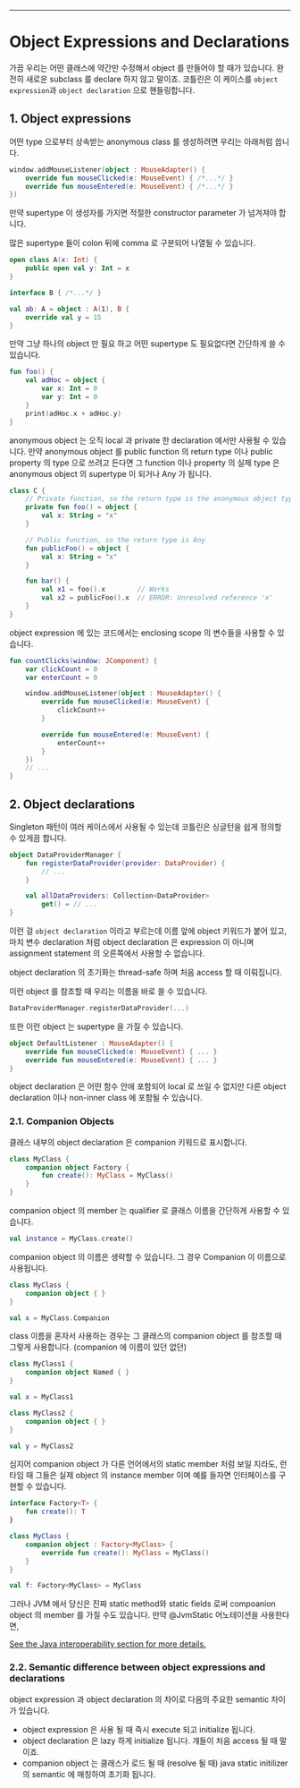 ---

# Object Expressions and Declarations

가끔 우리는 어떤 클래스에 약간만 수정해서 object 를 만들어야 할 때가 있습니다. 완전히 새로운 subclass 를 declare 하지 않고 말이죠. 코틀린은 이 케이스를 `object expression`과 `object declaration` 으로 핸들링합니다.

## 1. Object expressions

어떤 type 으로부터 상속받는 anonymous class 를 생성하려면 우리는 아래처럼 씁니다.

```kotlin
window.addMouseListener(object : MouseAdapter() {
    override fun mouseClicked(e: MouseEvent) { /*...*/ }
    override fun mouseEntered(e: MouseEvent) { /*...*/ }
})
```

만약 supertype 이 생성자를 가지면 적절한 constructor parameter 가 넘겨져야 합니다.

많은 supertype 들이 colon 뒤에 comma 로 구분되어 나열될 수 있습니다.

```kotlin
open class A(x: Int) {
    public open val y: Int = x
}

interface B { /*...*/ }

val ab: A = object : A(1), B {
    override val y = 15
}
```

만약 그냥 하나의 object 만 필요 하고 어떤 supertype 도 필요없다면 간단하게 쓸 수 있습니다.

```kotlin
fun foo() {
    val adHoc = object {
        var x: Int = 0
        var y: Int = 0
    }
    print(adHoc.x + adHoc.y)
}
```

anonymous object 는 오직 local 과 private 한 declaration 에서만 사용될 수 있습니다. 만약 anonymous object 를 public function 의 return type 이나 public property 의 type 으로 쓰려고 든다면 그 function 이나 property 의 실제 type 은 anonymous object 의 supertype 이 되거나 Any 가 됩니다.  

```kotlin
class C {
    // Private function, so the return type is the anonymous object type
    private fun foo() = object {
        val x: String = "x"
    }

    // Public function, so the return type is Any
    fun publicFoo() = object {
        val x: String = "x"
    }

    fun bar() {
        val x1 = foo().x        // Works
        val x2 = publicFoo().x  // ERROR: Unresolved reference 'x'
    }
}
```

object expression 에 있는 코드에서는 enclosing scope 의 변수들을 사용할 수 있습니다.

```kotlin
fun countClicks(window: JComponent) {
    var clickCount = 0
    var enterCount = 0

    window.addMouseListener(object : MouseAdapter() {
        override fun mouseClicked(e: MouseEvent) {
            clickCount++
        }

        override fun mouseEntered(e: MouseEvent) {
            enterCount++
        }
    })
    // ...
}
```

## 2. Object declarations

Singleton 패턴이 여러 케이스에서 사용될 수 있는데 코틀린은 싱글턴을 쉽게 정의할 수 있게끔 합니다.

```kotlin
object DataProviderManager {
    fun registerDataProvider(provider: DataProvider) {
        // ...
    }

    val allDataProviders: Collection<DataProvider>
        get() = // ...
}
```

이런 걸 `object declaration` 이라고 부르는데 이름 앞에 object 키워드가 붙어 있고, 마치 변수 declaration 처럼 object declaration 은 expression 이 아니며 assignment statement 의 오른쪽에서 사용할 수 없습니다.

object declaration 의 초기화는 thread-safe 하며 처음 access 할 때 이뤄집니다.

이런 object 를 참조할 때 우리는 이름을 바로 쓸 수 있습니다.

```kotlin
DataProviderManager.registerDataProvider(...)
```

또한 이런 object 는 supertype 을 가질 수 있습니다.

```kotlin
object DefaultListener : MouseAdapter() {
    override fun mouseClicked(e: MouseEvent) { ... }
    override fun mouseEntered(e: MouseEvent) { ... }
}
```

object declaration 은 어떤 함수 안에 포함되어  local 로 쓰일 수 없지만 다른 object declaration 이나 non-inner class 에 포함될 수 있습니다.

### 2.1. Companion Objects

클래스 내부의 object declaration 은 companion 키워드로 표시합니다.

```kotlin
class MyClass {
    companion object Factory {
        fun create(): MyClass = MyClass()
    }
}
```

companion object 의 member 는 qualifier 로 클래스 이름을 간단하게 사용할 수 있습니다.

```kotlin
val instance = MyClass.create()
```

companion object 의 이름은 생략할 수 있습니다. 그 경우 Companion 이 이름으로 사용됩니다.

```kotlin
class MyClass {
    companion object { }
}

val x = MyClass.Companion
```

class 이름을 혼자서 사용하는 경우는 그 클래스의 companion object 를 참조할 때 그렇게 사용합니다. (companion 에 이름이 있던 없던)

```kotlin
class MyClass1 {
    companion object Named { }
}

val x = MyClass1

class MyClass2 {
    companion object { }
}

val y = MyClass2
```

심지어 companion object 가 다른 언어에서의 static member 처럼 보일 지라도, 런타임 때 그들은 실제 object 의 instance member 이며 예를 들자면 인터페이스를 구현할 수 있습니다.

```kotlin
interface Factory<T> {
    fun create(): T
}

class MyClass {
    companion object : Factory<MyClass> {
        override fun create(): MyClass = MyClass()
    }
}

val f: Factory<MyClass> = MyClass
```

그러나 JVM 에서 당신은 진짜 static method와 static fields 로써 compoanion object 의 member 를 가질 수도 있습니다. 만약 @JvmStatic 어노테이션을 사용한다면, 

[See the Java interoperability section for more details.](https://kotlinlang.org/docs/reference/java-to-kotlin-interop.html#static-fields)

### 2.2. Semantic difference between object expressions and declarations

object expression 과 object declaration 의 차이로 다음의 주요한 semantic 차이가 있습니다.

- object expression 은 사용 될 때 즉시 execute 되고 initialize 됩니다.
- object declaration 은 lazy 하게 initialize 됩니다. 걔들이 처음 access 될 때 말이죠.
- companion object 는 클래스가 로드 될 때 (resolve 될 때) java static initilizer 의 semantic 에 매칭하여 초기화 됩니다.
